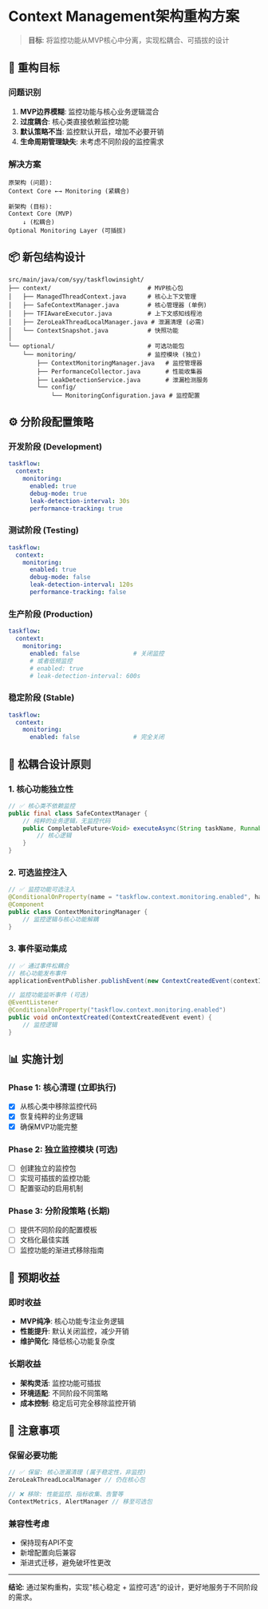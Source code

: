 # Context Management架构重构方案

> **目标**: 将监控功能从MVP核心中分离，实现松耦合、可插拔的设计

## 🎯 重构目标

### 问题识别
1. **MVP边界模糊**: 监控功能与核心业务逻辑混合
2. **过度耦合**: 核心类直接依赖监控功能  
3. **默认策略不当**: 监控默认开启，增加不必要开销
4. **生命周期管理缺失**: 未考虑不同阶段的监控需求

### 解决方案
```
原架构 (问题):
Context Core ←→ Monitoring (紧耦合)

新架构 (目标):
Context Core (MVP)
    ↓ (松耦合)
Optional Monitoring Layer (可插拔)
```

## 📦 新包结构设计

```
src/main/java/com/syy/taskflowinsight/
├── context/                           # MVP核心包
│   ├── ManagedThreadContext.java      # 核心上下文管理
│   ├── SafeContextManager.java        # 核心管理器 (单例)
│   ├── TFIAwareExecutor.java          # 上下文感知线程池
│   ├── ZeroLeakThreadLocalManager.java # 泄漏清理 (必需)
│   └── ContextSnapshot.java           # 快照功能
│
└── optional/                          # 可选功能包
    └── monitoring/                    # 监控模块 (独立)
        ├── ContextMonitoringManager.java   # 监控管理器
        ├── PerformanceCollector.java       # 性能收集器  
        ├── LeakDetectionService.java       # 泄漏检测服务
        └── config/                    
            └── MonitoringConfiguration.java # 监控配置
```

## ⚙️ 分阶段配置策略

### 开发阶段 (Development)
```yaml
taskflow:
  context:
    monitoring:
      enabled: true
      debug-mode: true
      leak-detection-interval: 30s
      performance-tracking: true
```

### 测试阶段 (Testing)  
```yaml
taskflow:
  context:
    monitoring:
      enabled: true
      debug-mode: false
      leak-detection-interval: 120s
      performance-tracking: false
```

### 生产阶段 (Production)
```yaml
taskflow:
  context:
    monitoring:
      enabled: false               # 关闭监控
      # 或者低频监控
      # enabled: true
      # leak-detection-interval: 600s
```

### 稳定阶段 (Stable)
```yaml
taskflow:
  context:
    monitoring:
      enabled: false               # 完全关闭
```

## 🔧 松耦合设计原则

### 1. 核心功能独立性
```java
// ✅ 核心类不依赖监控
public final class SafeContextManager {
    // 纯粹的业务逻辑，无监控代码
    public CompletableFuture<Void> executeAsync(String taskName, Runnable task) {
        // 核心逻辑
    }
}
```

### 2. 可选监控注入
```java
// ✅ 监控功能可选注入
@ConditionalOnProperty(name = "taskflow.context.monitoring.enabled", havingValue = "true")
@Component
public class ContextMonitoringManager {
    // 监控逻辑与核心功能解耦
}
```

### 3. 事件驱动集成
```java
// ✅ 通过事件松耦合
// 核心功能发布事件
applicationEventPublisher.publishEvent(new ContextCreatedEvent(contextId));

// 监控功能监听事件 (可选)
@EventListener
@ConditionalOnProperty("taskflow.context.monitoring.enabled")
public void onContextCreated(ContextCreatedEvent event) {
    // 监控逻辑
}
```

## 📊 实施计划

### Phase 1: 核心清理 (立即执行)
- [x] 从核心类中移除监控代码
- [x] 恢复纯粹的业务逻辑  
- [x] 确保MVP功能完整

### Phase 2: 独立监控模块 (可选)
- [ ] 创建独立的监控包
- [ ] 实现可插拔的监控功能
- [ ] 配置驱动的启用机制

### Phase 3: 分阶段策略 (长期)
- [ ] 提供不同阶段的配置模板
- [ ] 文档化最佳实践
- [ ] 监控功能的渐进式移除指南

## 🎯 预期收益

### 即时收益
- **MVP纯净**: 核心功能专注业务逻辑
- **性能提升**: 默认关闭监控，减少开销
- **维护简化**: 降低核心功能复杂度

### 长期收益  
- **架构灵活**: 监控功能可插拔
- **环境适配**: 不同阶段不同策略
- **成本控制**: 稳定后可完全移除监控开销

## 🚨 注意事项

### 保留必要功能
```java
// ✅ 保留: 核心泄漏清理 (属于稳定性，非监控)
ZeroLeakThreadLocalManager // 仍在核心包

// ❌ 移除: 性能监控、指标收集、告警等
ContextMetrics, AlertManager // 移至可选包
```

### 兼容性考虑
- 保持现有API不变
- 新增配置向后兼容  
- 渐进式迁移，避免破坏性更改

---

**结论**: 通过架构重构，实现"核心稳定 + 监控可选"的设计，更好地服务于不同阶段的需求。